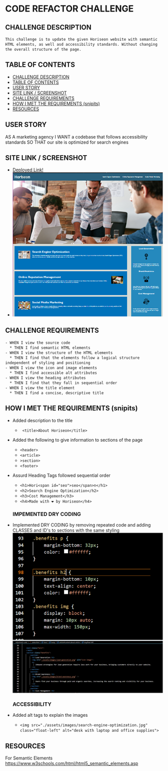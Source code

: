 # CODE REFACTOR CHALLENGE

## CHALLENGE DESCRIPTION
    This challenge is to update the given Horiseon website with semantic HTML elements, as well asd accessibility standards. Without changing the overall structure of the page. 

## TABLE OF CONTENTS
  - [CHALLENGE DESCRIPTION](#challenge-description)
  - [TABLE OF CONTENTS](#table-of-contents)
  - [USER STORY](#user-story)
  - [SITE LINK / SCREENSHOT](#site-link--screenshot)
  - [CHALLENGE REQUIREMENTS](#challenge-requirements)
  - [HOW I MET THE REQUIREMENTS (snipits)](#how-i-met-the-requirements-snipits)
  - [RESOURCES](#resources)


## USER STORY
AS A marketing agency
I WANT a codebase that follows accessibility standards
SO THAT our site is optimized for search engines
## SITE LINK / SCREENSHOT
*   [Deployed Link!](https://nbrown225.github.io/code-refactor-challenge/)
*   ![alt text](./assets/images/horiseonSite.png)

## CHALLENGE REQUIREMENTS
    - WHEN I view the source code
      * THEN I find semantic HTML elements
    - WHEN I view the structure of the HTML elements
      * THEN I find that the elements follow a logical structure independent of styling and positioning
    - WHEN I view the icon and image elements
      * THEN I find accessible alt attributes
    - WHEN I view the heading attributes
      * THEN I find that they fall in sequential order
    - WHEN I view the title element
      * THEN I find a concise, descriptive title

## HOW I MET THE REQUIREMENTS (snipits)
- Added description to the title
  -   ``` <title>About Horiseon</title>``` 
- Added the following to give information to sections of the page
  -   ```<header>```
  -   ```<article>```
  -   ```>section>```
  -   ```<footer>```

- Assurd Heading Tags followed sequential order
  -   ```<h1>Hori<span id="seo">seo</span>n</h1>```
  -   ```<h2>Search Engine Optimization</h2>```
  -   ```<h3>Cost Management</h3>```
  -   ```<h4>Made with ❤️️ by Horiseon</h4>```
    ### IMPEMENTED DRY CODING
- Implemented DRY CODING by removing repeated code and adding CLASSES and ID's to sections with the same styling
  ![alt text](./assets/images/snipit%202.png)
  ![alt text](./assets/images/snipit%203.png)

    ### ACCESSIBILITY
-   Added alt tags to explain the images
    -   ```<img src="./assets/images/search-engine-optimization.jpg" class="float-left" alt="desk with laptop and office supplies">```
    
## RESOURCES
For Semantic Elements
https://www.w3schools.com/html/html5_semantic_elements.asp